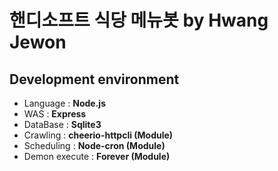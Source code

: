 # 핸디소프트 식당 메뉴봇 by Hwang Jewon

## Development environment
- Language      : **Node.js**
- WAS           : **Express**
- DataBase      : **Sqlite3**
- Crawling      : **cheerio-httpcli (Module)**
- Scheduling    : **Node-cron (Module)**
- Demon execute : **Forever (Module)**
